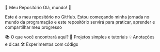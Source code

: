 🚀 Meu Repositório
Olá, mundo! 👋
 
Este é o meu repositório no GitHub. Estou começando minha jornada no mundo da programação e este repositório servirá para praticar, aprender e compartilhar meu progresso

📚 O que você encontrará aqui?
📝 Projetos simples e tutoriais
💡 Anotações e dicas
🛠 Experimentos com código